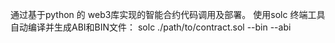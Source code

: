 通过基于python 的 web3库实现的智能合约代码调用及部署。 使用solc 终端工具自动编译并生成ABI和BIN文件：
solc ./path/to/contract.sol --bin  --abi
